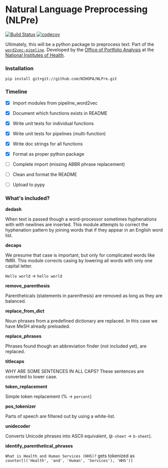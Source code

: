 # Natural Language Preprocessing (NLPre)

[![Build Status](https://travis-ci.org/NIHOPA/NLPre.svg?branch=master)](https://travis-ci.org/NIHOPA/NLPre)
[![codecov](https://codecov.io/gh/NIHOPA/NLPre/branch/master/graph/badge.svg)](https://codecov.io/gh/NIHOPA/NLPre)

Ultimately, this will be a python package to preprocess text.
Part of the [`word2vec-pipeline`](https://github.com/NIHOPA/word2vec_pipeline).
Developed by the [Office of Portfolio Analysis](https://dpcpsi.nih.gov/opa/aboutus) at the [National Institutes of Health](https://www.nih.gov/).

### Installation

    pip install git+git://github.com/NIHOPA/NLPre.git

### Timeline

+ [x] Import modules from pipeline_word2vec
+ [x] Document which functions exists in README
+ [x] Write unit tests for individual functions
+ [x] Write unit tests for pipelines (multi-function)
+ [x] Write doc strings for all functions
+ [x] Format as proper python package
+ [ ] Complete import (missing ABBR phrase replacement)
+ [ ] Clean and format the README
+ [ ] Upload to pypy


### What's included?

**dedash**

When text is passed though a word-processor sometimes hyphenations with
with newlines are inserted. This module attempts to correct the hyphenation
pattern by joining words that if they appear in an English word list.

**decaps**

We presume that case is important, but only for complicated words like fMRI.
This module corrects casing by lowering all words with only one capital letter.

`Hello world` -> `hello world`

**remove_parenthesis**

Parentheticals (statements in parenthesis) are removed as long as
they are balanced.

**replace_from_dict**

Noun phrases from a predefined dictionary are replaced. In this case we have
MeSH already preloaded.

**replace_phrases**

Phrases found though an abbreviation finder (not included yet), are replaced.

**titlecaps**

WHY ARE SOME SENTENCES IN ALL CAPS? These sentences are converted to lower case.

**token_replacement**

Simple token replacement (% -> `percent`)

**pos_tokenizer**

Parts of speech are filtered out by using a white-list. 

**unidecoder**

Converts Unicode phrases into ASCII equivalent, (`β-sheet` -> `b-sheet`).

**identify_parenthetical_phrases**

`What is Health and Human Services (HHS)?` gets tokenized as `counter[(('Health', 'and', 'Human', 'Services'), 'HHS')]`

